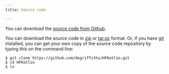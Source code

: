 ```yaml
---
title: Source code

---
```


You can download the [source code from Github](https://github.com/dogriffiths/HFKotlin).

You can download the source code in [zip](https://github.com/dogriffiths/HFKotlin/zipball/master) or [tar.gz](https://github.com/dogriffiths/HFKotlin/tarball/master) format. Or, if you have [git](http://www.git-scm.com/) installed, you can get your own copy of the  source code  repository by typing this on the command line:

    $ git clone https://github.com/dogriffiths/HFKotlin.git
    $ cd HFKotlin
    $ ls
